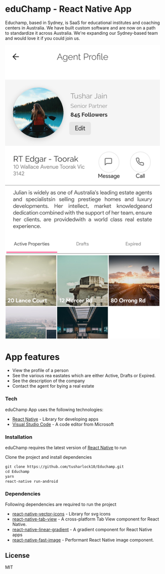 # eduChamp - React Native App

Educhamp, based in Sydney, is SaaS for educational institutes and coaching centers in Australia. We have built custom software and are now on a path to standardize it across Australia. We're expanding our Sydney-based team and would love it if you could join us.

![Screenshot of the App](https://raw.githubusercontent.com/tusharlock10/Educhamp/master/assets/src1.png "Screentshot of the App")

# App features

  - View the profile of a person
  - See the various rea eastates which are either Active, Drafts or Expired.
  - See the description of the company
  - Contact the agent for bying a real estate

### Tech

eduChamp App uses the following technologies:

* [React Native](https://facebook.github.io/react-native/) - Library for developing apps
* [Visual Studio Code](https://code.visualstudio.com/) - A code editor from Microsoft

### Installation

eduChamp requires the latest version of [React Native](https://facebook.github.io/react-native/) to run

Clone the project and install dependencies

```
git clone https://github.com/tusharlock10/Educhamp.git
cd Educhamp
yarn
react-native run-android
```

### Dependencies
Following dependencies are required to run the project
* [react-native-vector-icons](https://www.npmjs.com/package/react-native-vector-icons) - Library for svg icons
* [react-native-tab-view](https://www.npmjs.com/package/react-native-tab-view) - A cross-platform Tab View component for React Native.
* [react-native-linear-gradient](https://www.npmjs.com/package/react-native-linear-gradient) - A gradient component for React Native apps
* [react-native-fast-image](https://www.npmjs.com/package/react-native-fast-image) - Performant React Native image component.



License
----
MIT
